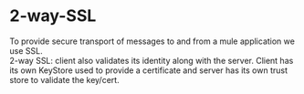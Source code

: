 # 2-way-SSL
To provide secure transport of messages to and from a mule application we use SSL.<br>2-way SSL: client also validates its identity along with the server. Client has its own KeyStore used to provide a certificate and server has its own trust store to validate the key/cert. 

